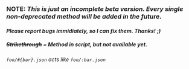 ### **NOTE:** _This is just an incomplete beta version. Every single non-deprecated method will be added in the future._
#### _Please report bugs immidiately, so I can fix them. Thanks! ;)_
##### ~~Strikethrough~~ = Method in script, but not available yet.
###### `foo/#{bar}.json` acts like `foo/:bar.json`
